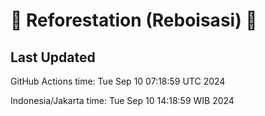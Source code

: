 
# 🌳 Reforestation (Reboisasi) 🌲

## Last Updated

GitHub Actions time: Tue Sep 10 07:18:59 UTC 2024

Indonesia/Jakarta time: Tue Sep 10 14:18:59 WIB 2024
